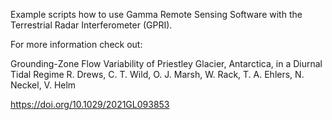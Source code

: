 Example scripts how to use Gamma Remote Sensing Software with the Terrestrial Radar Interferometer (GPRI).

For more information check out: 

Grounding-Zone Flow Variability of Priestley Glacier, Antarctica, in a Diurnal Tidal Regime
R. Drews, C. T. Wild, O. J. Marsh, W. Rack, T. A. Ehlers, N. Neckel, V. Helm

https://doi.org/10.1029/2021GL093853
